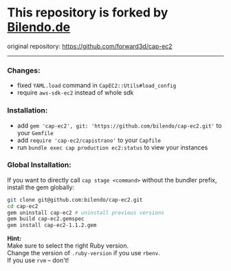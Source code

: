 # This repository is forked by [Bilendo.de](http://www.bilendo.de)
original repository: https://github.com/forward3d/cap-ec2

---

### Changes:
- fixed `YAML.load` command in `CapEC2::Utils#load_config`
- require `aws-sdk-ec2` instead of whole sdk


### Installation:
- add `gem 'cap-ec2', git: 'https://github.com/bilendo/cap-ec2.git'` to your `Gemfile`
- add `require 'cap-ec2/capistrano'` to your `Capfile`
- run `bundle exec cap production ec2:status` to view your instances


### Global Installation:
If you want to directly call `cap stage <command>` without the bundler prefix,  
install the gem globally:
```bash
git clone git@github.com:bilendo/cap-ec2.git
cd cap-ec2
gem uninstall cap-ec2 # uninstall previous versions
gem build cap-ec2.gemspec
gem install cap-ec2-1.1.2.gem
```

**Hint:**  
Make sure to select the right Ruby version.  
Change the version of `.ruby-version` if you use `rbenv`.  
If you use `rvm` – don't!
